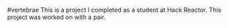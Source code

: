 #vertebrae
This is a project I completed as a student at Hack Reactor. This project was worked on with a pair.
